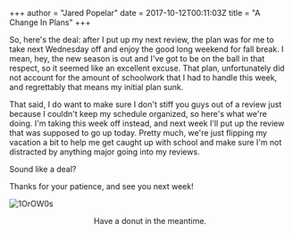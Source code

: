 +++
author = "Jared Popelar"
date = 2017-10-12T00:11:03Z
title = "A Change In Plans"
+++


So, here's the deal: after I put up my next review, the plan was for me to take next Wednesday off and enjoy the good long weekend for fall break. I mean, hey, the new season is out and I've got to be on the ball in that respect, so it seemed like an excellent excuse. That plan, unfortunately did not account for the amount of schoolwork that I had to handle this week, and regrettably that means my initial plan sunk.

That said, I do want to make sure I don't stiff you guys out of a review just because I couldn't keep my schedule organized, so here's what we're doing. I'm taking this week off instead, and next week I'll put up the review that was supposed to go up today. Pretty much, we're just flipping my vacation a bit to help me get caught up with school and make sure I'm not distracted by anything major going into my reviews.

Sound like a deal?

Thanks for your patience, and see you next week!

![1OrOW0s](https://i.imgur.com/1OrOW0s.jpg)
<center>Have a donut in the meantime.</center>

